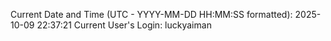 Current Date and Time (UTC - YYYY-MM-DD HH:MM:SS formatted): 2025-10-09 22:37:21
Current User's Login: luckyaiman
